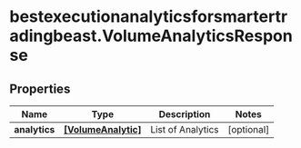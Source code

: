 # bestexecutionanalyticsforsmartertradingbeast.VolumeAnalyticsResponse

## Properties

Name | Type | Description | Notes
------------ | ------------- | ------------- | -------------
**analytics** | [**[VolumeAnalytic]**](VolumeAnalytic.md) | List of Analytics | [optional] 


